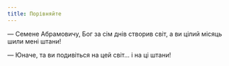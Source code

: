 ```yaml
---
title: Порівняйте
---
```


— Семене Абрамовичу, Бог за сім днів створив світ, а ви цілий місяць шили мені штани!

— Юначе, та ви подивіться на цей світ... і на ці штани!

